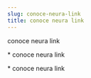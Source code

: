 ```yaml
---
slug: conoce-neura-link
title: conoce neura link
---
```

conoce neura link

\* conoce neura link

\* conoce neura link